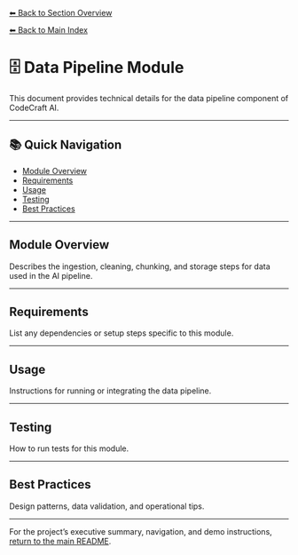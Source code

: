 [⬅ Back to Section Overview](README.md)

[⬅ Back to Main Index](../INDEX.md)

# 🗄️ Data Pipeline Module

This document provides technical details for the data pipeline component of CodeCraft AI.

---

## 📚 Quick Navigation

- [Module Overview](#module-overview)
- [Requirements](#requirements)
- [Usage](#usage)
- [Testing](#testing)
- [Best Practices](#best-practices)

---

## Module Overview

Describes the ingestion, cleaning, chunking, and storage steps for data used in the AI pipeline.

---

## Requirements

List any dependencies or setup steps specific to this module.

---

## Usage

Instructions for running or integrating the data pipeline.

---

## Testing

How to run tests for this module.

---

## Best Practices

Design patterns, data validation, and operational tips.

---

For the project’s executive summary, navigation, and demo instructions, [return to the main README](../README.md).